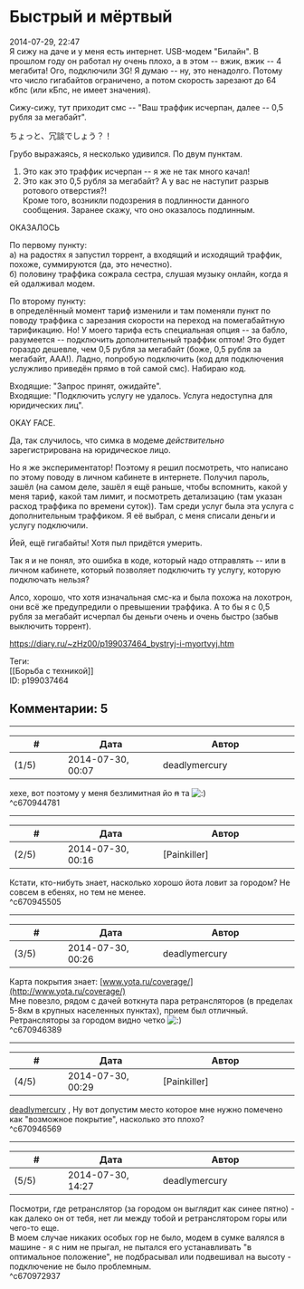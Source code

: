Быстрый и мёртвый
=================

  
2014-07-29, 22:47  
 Я сижу на даче и у меня есть интернет. USB-модем "Билайн". В прошлом году он работал ну очень плохо, а в этом -- вжик, вжик -- 4 мегабита! Ого, подключили 3G! Я думаю -- ну, это ненадолго. Потому что число гигабайтов ограничено, а потом скорость зарезают до 64 кбпс (или кБпс, не имеет значения).   
   
 Сижу-сижу, тут приходит смс -- "Ваш траффик исчерпан, далее -- 0,5 рубля за мегабайт".   
   
   ちょっと、冗談でしょう？！     
   
 Грубо выражаясь, я несколько удивился. По двум пунктам.   
   
 1. Это как это траффик исчерпан -- я же не так много качал!   
 2. Это как это 0,5 рубля за мегабайт? А у вас не наступит разрыв ротового отверстия?!   
 Кроме того, возникли подозрения в подлинности данного сообщения. Заранее скажу, что оно оказалось подлинным.   
   
 ОКАЗАЛОСЬ   
   
 По первому пункту:   
 а) на радостях я запустил торрент, а входящий и исходящий траффик, похоже, суммируются (да, это нечестно).   
 б) половину траффика сожрала сестра, слушая музыку онлайн, когда я ей одалживал модем.   
   
 По второму пункту:   
 в определённый момент тариф изменили и там поменяли пункт по поводу траффика с зарезания скорости на переход на помегабайтную тарификацию. Но! У моего тарифа есть специальная опция -- за бабло, разумеется -- подключить дополнительный траффик оптом! Это будет гораздо дешевле, чем 0,5 рубля за мегабайт (боже, 0,5 рубля за мегабайт, ААА!). Ладно, попробую подключить (код для подключения услужливо приведён прямо в той самой смс). Набираю код.   
   
 Входящие: "Запрос принят, ожидайте".   
 Входящие: "Подключить услугу не удалось. Услуга недоступна для юридических лиц".   
   
 OKAY FACE.   
   
 Да, так случилось, что симка в модеме  *действительно*  зарегистрирована на юридическое лицо.   
   
 Но я же экспериментатор! Поэтому я решил посмотреть, что написано по этому поводу в личном кабинете в интернете. Получил пароль, зашёл (на самом деле, зашёл я ещё раньше, чтобы вспомнить, какой у меня тариф, какой там лимит, и посмотреть детализацию (там указан расход траффика по времени суток)). Там среди услуг была эта услуга с дополнительным траффиком. Я её выбрал, с меня списали деньги и услугу подключили.   
   
 Йей, ещё гигабайты! Хотя пыл придётся умерить.   
   
 Так я и не понял, это ошибка в коде, который надо отправлять -- или в личном кабинете, который позволяет подключить ту услугу, которую подключать нельзя?   
   
 Алсо, хорошо, что хотя изначальная смс-ка и была похожа на лохотрон, они всё же предупредили о превышении траффика. А то бы я с 0,5 рубля за мегабайт исчерпал бы деньги очень и очень быстро (забыв выключить торрент).   
  
<https://diary.ru/~zHz00/p199037464_bystryj-i-myortvyj.htm>  
  
Теги:  
[[Борьба с техникой]]  
ID: p199037464  


Комментарии: 5
--------------

  


---



|         #         |              Дата              |                     Автор                     |           ID           |
| --- | --- | --- | --- |
| (1/5) | 2014-07-30, 00:07 | deadlymercury | c670944781 |

  
 хехе, вот поэтому у меня безлимитная йо  ~~п~~  та ![:)](http://static.diary.ru/picture/3.gif)   
 ^c670944781

---



|         #         |              Дата              |                     Автор                     |           ID           |
| --- | --- | --- | --- |
| (2/5) | 2014-07-30, 00:16 | [Painkiller] | c670945505 |

  
 Кстати, кто-нибуть знает, насколько хорошо йота ловит за городом? Не совсем в ебенях, но тем не менее.   
 ^c670945505

---



|         #         |              Дата              |                     Автор                     |           ID           |
| --- | --- | --- | --- |
| (3/5) | 2014-07-30, 00:26 | deadlymercury | c670946389 |

  
 Карта покрытия знает:  [www.yota.ru/coverage/](http://www.yota.ru/coverage/)    
 Мне повезло, рядом с дачей воткнута пара ретрансляторов (в пределах 5-8км в крупных населенных пунктах), прием был отличный. Ретрансляторы за городом видно четко ![:)](http://static.diary.ru/picture/3.gif)   
 ^c670946389

---



|         #         |              Дата              |                     Автор                     |           ID           |
| --- | --- | --- | --- |
| (4/5) | 2014-07-30, 00:29 | [Painkiller] | c670946569 |

  
  [deadlymercury](http://crazysupp.diary.ru "Записки безумного саппорта")  , Ну вот допустим место которое мне нужно помечено как "возможное покрытие", насколько это плохо?   
 ^c670946569

---



|         #         |              Дата              |                     Автор                     |           ID           |
| --- | --- | --- | --- |
| (5/5) | 2014-07-30, 14:27 | deadlymercury | c670972937 |

  
 Посмотри, где ретранслятор (за городом он выглядит как синее пятно) - как далеко он от тебя, нет ли между тобой и ретранслятором горы или чего-то еще.   
 В моем случае никаких особых гор не было, модем в сумке валялся в машине - я с ним не прыгал, не пытался его устанавливать "в оптимальное положение", не подбрасывал или подвешивал на высоту - подключение не было проблемным.   
 ^c670972937
